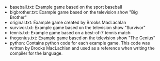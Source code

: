 - baseball.txt: Example game based on the sport baseball
- bigbrother.txt: Example game based on the television show "Big Brother"
- original.txt: Example game created by Brooks MacLachlan
- survivor.txt: Example game based on the television show "Survivor"
- tennis.txt: Example game based on a best-of-7 tennis match
- thegenius.txt: Example game based on the television show "The Genius"
- python: Contains python code for each example game. This code was written by Brooks MacLachlan and used as a reference when writing the compiler for the language.